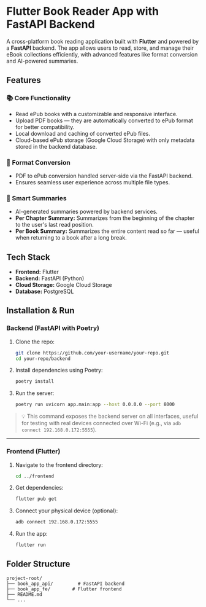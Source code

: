 # Flutter Book Reader App with FastAPI Backend

A cross-platform book reading application built with **Flutter** and powered by a **FastAPI** backend. The app allows users to read, store, and manage their eBook collections efficiently, with advanced features like format conversion and AI-powered summaries.

## Features

### 📚 Core Functionality

- Read ePub books with a customizable and responsive interface.
- Upload PDF books — they are automatically converted to ePub format for better compatibility.
- Local download and caching of converted ePub files.
- Cloud-based ePub storage (Google Cloud Storage) with only metadata stored in the backend database.

### 🔁 Format Conversion

- PDF to ePub conversion handled server-side via the FastAPI backend.
- Ensures seamless user experience across multiple file types.

### 🧠 Smart Summaries

- AI-generated summaries powered by backend services.
- **Per Chapter Summary:** Summarizes from the beginning of the chapter to the user's last read position.
- **Per Book Summary:** Summarizes the entire content read so far — useful when returning to a book after a long break.

## Tech Stack

- **Frontend:** Flutter
- **Backend:** FastAPI (Python)
- **Cloud Storage:** Google Cloud Storage
- **Database:** PostgreSQL

## Installation & Run

### Backend (FastAPI with Poetry)

1. Clone the repo:

   ```bash
   git clone https://github.com/your-username/your-repo.git
   cd your-repo/backend
   ```

2. Install dependencies using Poetry:

   ```bash
   poetry install
   ```

3. Run the server:
   ```bash
   poetry run uvicorn app.main:app --host 0.0.0.0 --port 8000
   ```

> 💡 This command exposes the backend server on all interfaces, useful for testing with real devices connected over Wi-Fi (e.g., via `adb connect 192.168.0.172:5555`).

---

### Frontend (Flutter)

1. Navigate to the frontend directory:

   ```bash
   cd ../frontend
   ```

2. Get dependencies:

   ```bash
   flutter pub get
   ```

3. Connect your physical device (optional):

   ```bash
   adb connect 192.168.0.172:5555
   ```

4. Run the app:
   ```bash
   flutter run
   ```

## Folder Structure

```
project-root/
├── book_app_api/         # FastAPI backend
├── book_app_fe/        # Flutter frontend
├── README.md
└── ...
```
